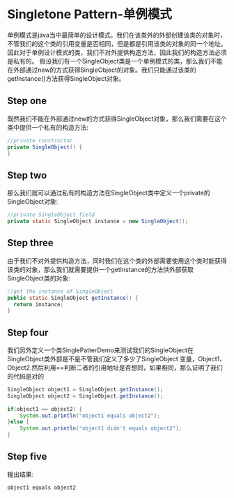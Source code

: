 # Singletone Pattern-单例模式
  单例模式是java当中最简单的设计模式。我们在该类外的外部创建该类的对象时，不管我们的这个类的引用变量是否相同，但是都是引用该类的对象的同一个地址。因此对于单例设计模式的类，我们不对外提供构造方法，因此我们的构造方法必须是私有的。 假设我们有一个SingleObject类是一个单例模式的类，那么我们不能在外部通过new的方式获得SingleObject的对象。我们只能通过该类的getInstance()方法获得SingleObject对象。  
## Step one
既然我们不能在外部通过new的方式获得SingleObject对象，那么我们需要在这个类中提供一个私有的构造方法:  
  ```Java
  //private constructor  
  private SingleObject() {
  }
  ```  
## Step two
那么我们就可以通过私有的构造方法在SingleObject类中定义一个private的SingleObject对象:  
  
  ```Java
  //private SingleObject field  
  private static SingleObject instance = new SingleObject();
  ```  
## Step three
由于我们不对外提供构造方法，同时我们在这个类的外部需要使用这个类时能获得该类的对象，那么我们就需要提供一个getInstance的方法供外部获取SingleObject类的对象:  
  ```Java
  //get the instance of SingleObject  
  public static SingleObject getInstance() {
	return instance;
  }
  ``` 
## Step four
我们另外定义一个类SinglePatterDemo来测试我们的SingleObject在SingleObject类外部是不是不管我们定义了多少了SingleObject 变量，Object1、Object2.然后利用==判断二者的引用地址是否想同，如果相同，那么证明了我们的代码是对的  
```Java
SingleObject object1 = SingleObject.getInstance();
SingleObject object2 = SingleObject.getInstance();
		
if(object1 == object2) {
    System.out.println("object1 equals object2");
}else {
    System.out.println("object1 didn't equals object2");
}
```
## Step five
输出结果:
```Java
object1 equals object2
```
